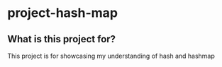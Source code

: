 # project-hash-map
## What is this project for?
This project is for showcasing my understanding of hash and hashmap